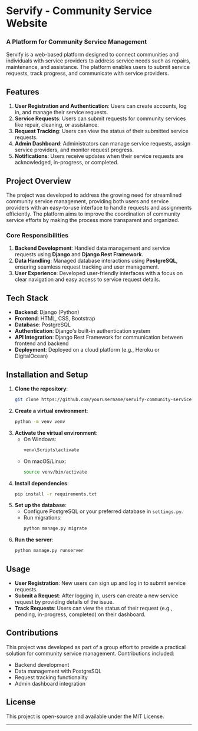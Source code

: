# Servify - Community Service Website

### A Platform for Community Service Management

Servify is a web-based platform designed to connect communities and individuals with service providers to address service needs such as repairs, maintenance, and assistance. The platform enables users to submit service requests, track progress, and communicate with service providers.

## Features
1. **User Registration and Authentication**: Users can create accounts, log in, and manage their service requests.
2. **Service Requests**: Users can submit requests for community services like repair, cleaning, or assistance.
3. **Request Tracking**: Users can view the status of their submitted service requests.
4. **Admin Dashboard**: Administrators can manage service requests, assign service providers, and monitor request progress.
5. **Notifications**: Users receive updates when their service requests are acknowledged, in-progress, or completed.

## Project Overview
The project was developed to address the growing need for streamlined community service management, providing both users and service providers with an easy-to-use interface to handle requests and assignments efficiently. The platform aims to improve the coordination of community service efforts by making the process more transparent and organized.

### Core Responsibilities
1. **Backend Development**: Handled data management and service requests using **Django** and **Django Rest Framework**.
2. **Data Handling**: Managed database interactions using **PostgreSQL**, ensuring seamless request tracking and user management.
3. **User Experience**: Developed user-friendly interfaces with a focus on clear navigation and easy access to service request details.

## Tech Stack
- **Backend**: Django (Python)
- **Frontend**: HTML, CSS, Bootstrap
- **Database**: PostgreSQL
- **Authentication**: Django's built-in authentication system
- **API Integration**: Django Rest Framework for communication between frontend and backend
- **Deployment**: Deployed on a cloud platform (e.g., Heroku or DigitalOcean)

## Installation and Setup
1. **Clone the repository**:
   ```bash
   git clone https://github.com/yourusername/servify-community-service.git
   ```
2. **Create a virtual environment**:
   ```bash
   python -m venv venv
   ```
3. **Activate the virtual environment**:
   - On Windows:
     ```bash
     venv\Scripts\activate
     ```
   - On macOS/Linux:
     ```bash
     source venv/bin/activate
     ```
4. **Install dependencies**:
   ```bash
   pip install -r requirements.txt
   ```
5. **Set up the database**:
   - Configure PostgreSQL or your preferred database in `settings.py`.
   - Run migrations:
     ```bash
     python manage.py migrate
     ```
6. **Run the server**:
   ```bash
   python manage.py runserver
   ```

## Usage
- **User Registration**: New users can sign up and log in to submit service requests.
- **Submit a Request**: After logging in, users can create a new service request by providing details of the issue.
- **Track Requests**: Users can view the status of their request (e.g., pending, in-progress, completed) on their dashboard.

## Contributions
This project was developed as part of a group effort to provide a practical solution for community service management. Contributions included:
- Backend development
- Data management with PostgreSQL
- Request tracking functionality
- Admin dashboard integration

## License
This project is open-source and available under the MIT License.

---

